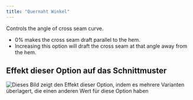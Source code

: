 ```yaml
---
title: "Quernaht Winkel"
---
```


Controls the angle of cross seam curve.

- 0% makes the cross seam draft parallel to the hem.
- Increasing this option will draft the cross seam at that angle away from the hem.

## Effekt dieser Option auf das Schnittmuster

![Dieses Bild zeigt den Effekt dieser Option, indem es mehrere Varianten überlagert, die einen anderen Wert für diese Option haben](charlie_crossseamcurveangle_sample.svg "Effekt dieser Option auf das Schnittmuster")
